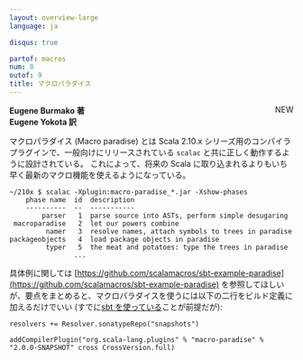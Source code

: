 ```yaml
---
layout: overview-large
language: ja

disqus: true

partof: macros
num: 8
outof: 9
title: マクロパラダイス
---
```

<span class="label success" style="float: right;">NEW</span>

**Eugene Burmako 著**<br>
**Eugene Yokota 訳**

マクロパラダイス (Macro paradise) とは Scala 2.10.x シリーズ用のコンパイラプラグインで、一般向けにリリースされている <code>scalac</code> と共に正しく動作するように設計されている。
これによって、将来の Scala に取り込まれるよりもいち早く最新のマクロ機能を使えるようになっている。

    ~/210x $ scalac -Xplugin:macro-paradise_*.jar -Xshow-phases
        phase name  id  description
        ----------  --  -----------
            parser   1  parse source into ASTs, perform simple desugaring
     macroparadise   2  let our powers combine
             namer   3  resolve names, attach symbols to trees in paradise
    packageobjects   4  load package objects in paradise
             typer   5  the meat and potatoes: type the trees in paradise
                    ...

具体例に関しては [https://github.com/scalamacros/sbt-example-paradise](https://github.com/scalamacros/sbt-example-paradise) を参照してほしいが、要点をまとめると、マクロパラダイスを使うには以下の二行をビルド定義に加えるだけでいい
(すでに[sbt を使っている](/ja/overviews/macros/overview.html#using_macros_with_maven_or_sbt)ことが前提だが):

    resolvers += Resolver.sonatypeRepo("snapshots")

    addCompilerPlugin("org.scala-lang.plugins" % "macro-paradise" % "2.0.0-SNAPSHOT" cross CrossVersion.full)
